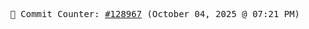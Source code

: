 <p align="center">
    <samp>
        📮 Commit Counter: <a href="https://github.com/Javascript-void0/Javascript-void0/commits/main">#128967</a> (October 04, 2025 @ 07:21 PM)
    </samp>
</p>